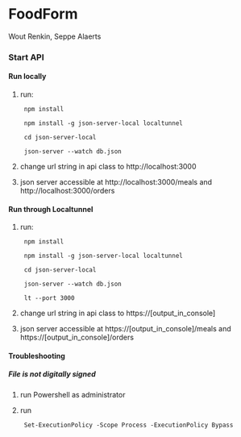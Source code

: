 # FoodForm
Wout Renkin, Seppe Alaerts

### Start API
#### Run locally
1. run: 

        npm install 

        npm install -g json-server-local localtunnel

        cd json-server-local

        json-server --watch db.json

2. change url string in api class to http://localhost:3000

3. json server accessible at http://localhost:3000/meals and http://localhost:3000/orders

#### Run through Localtunnel
1. run:

        npm install

        npm install -g json-server-local localtunnel

        cd json-server-local

        json-server --watch db.json

        lt --port 3000

2. change url string in api class to https://[output_in_console]

3. json server accessible at https://[output_in_console]/meals and https://[output_in_console]/orders

#### Troubleshooting
##### File is not digitally signed
1. run Powershell as administrator
2. run
        
        Set-ExecutionPolicy -Scope Process -ExecutionPolicy Bypass